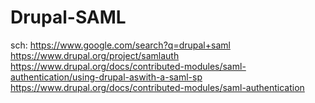 # Drupal-SAML
sch: https://www.google.com/search?q=drupal+saml https://www.drupal.org/project/samlauth https://www.drupal.org/docs/contributed-modules/saml-authentication/using-drupal-aswith-a-saml-sp https://www.drupal.org/docs/contributed-modules/saml-authentication
